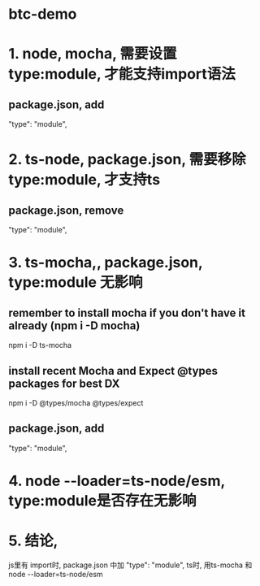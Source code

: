 # btc-demo

# 1. node, mocha, 需要设置 type:module, 才能支持import语法

## package.json, add 

"type": "module",

# 2. ts-node, package.json, 需要移除 type:module, 才支持ts
## package.json, remove

"type": "module",

# 3. ts-mocha,, package.json, type:module 无影响
## remember to install mocha if you don't have it already (npm i -D mocha)

npm i -D ts-mocha

## install recent Mocha and Expect @types packages for best DX

npm i -D @types/mocha @types/expect

## package.json, add

"type": "module",


# 4. node --loader=ts-node/esm, type:module是否存在无影响

# 5. 结论, 
js里有 import时, package.json 中加 "type": "module",
ts时, 用ts-mocha 和 node --loader=ts-node/esm